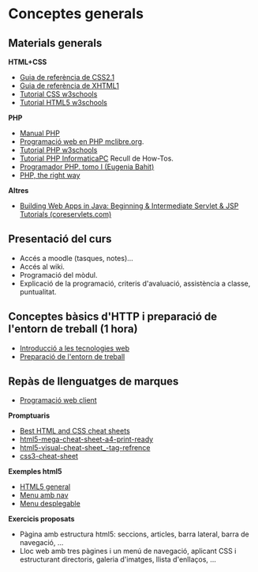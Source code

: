 # Conceptes generals

## Materials generals

**HTML+CSS**

  - [Guia de referència de CSS2.1](http://www.w3c.es/Divulgacion/GuiasReferencia/CSS21/)
  - [Guia de referència de XHTML1](http://www.w3c.es/Divulgacion/GuiasReferencia/XHTML1/)
  - [Tutorial CSS w3schools](http://www.w3schools.com/css/default.asp)
  - [Tutorial HTML5 w3schools](http://www.w3schools.com/html/default.asp)

**PHP**

  - [Manual PHP](https://www.php.net/manual/en/)
  - [Programació web en PHP mclibre.org](http://www.mclibre.org/consultar/php/index.html).
  - [Tutorial PHP w3schools](http://www.w3schools.com/php/default.asp)
  - [Tutorial PHP InformaticaPC](https://informaticapc.com/tutorial-php/) Recull de How-Tos.
  - [Programador PHP. tomo I (Eugenia Bahit)](assets/0.1/programador_php-eugenia_bahit.pdf)
  - [PHP, the right way](assets/0.1/uf1/php-the_right_way.pdf)

**Altres**

  - [Building Web Apps in Java: Beginning & Intermediate Servlet & JSP Tutorials (coreservlets.com)](http://courses.coreservlets.com/Course-Materials/csajsp2.html)

## Presentació del curs

  - Accés a moodle (tasques, notes)...
  - Accés al wiki.
  - Programació del mòdul.
  - Explicació de la programació, criteris d'avaluació, assistència a
    classe, puntualitat.

## Conceptes bàsics d'HTTP i preparació de l'entorn de treball (1 hora)

  - [Introducció a les tecnologies web](uf1_intro_http.md)
  - [Preparació de l'entorn de treball](uf1_entorn_treball.md)

## Repàs de llenguatges de marques

  - [Programació web client](uf1_prog_web_client.md)

**Promptuaris**

  - [Best HTML and CSS cheat sheets](https://cssauthor.com/html-and-css-cheat-sheets/)
  - [html5-mega-cheat-sheet-a4-print-ready](assets/0.1/html5-mega-cheat-sheet-a4-print-ready.pdf)
  - [html5-visual-cheat-sheet\_-tag-refrence](assets/0.1/html5-visual-cheat-sheet_-tag-refrence.pdf)
  - [css3-cheat-sheet](assets/0.1/css3-cheat-sheet.pdf)

**Exemples html5**

  - [HTML5 general](assets/0.1/html5_template.zip)
  - [Menu amb nav](assets/0.1/menu.zip)
  - [Menu desplegable](assets/0.1/menu_desplegable.zip)

**Exercicis proposats**

  - Pàgina amb estructura html5: seccions, articles, barra lateral, barra de navegació, ...
  - Lloc web amb tres pàgines i un menú de navegació, aplicant CSS i estructurant directoris, galeria d'imatges, llista d'enllaços, ...

